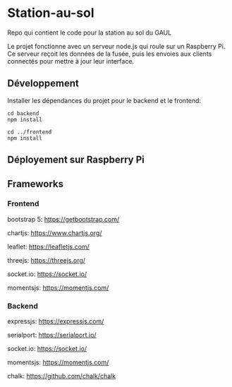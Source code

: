 # Station-au-sol

Repo qui contient le code pour la station au sol du GAUL

Le projet fonctionne avec un serveur node.js qui roule sur un Raspberry Pi. Ce serveur reçoit les données de la fusée, puis les envoies aux clients connectés pour mettre à jour leur interface.

## Développement

Installer les dépendances du projet pour le backend et le frontend:

```shell
cd backend
npm install

cd ../frontend
npm install
```

## Déployement sur Raspberry Pi



## Frameworks


### Frontend

bootstrap 5: https://getbootstrap.com/

chartjs: https://www.chartjs.org/

leaflet: https://leafletjs.com/

threejs: https://threejs.org/

socket.io: https://socket.io/

momentsjs: https://momentjs.com/


### Backend

expressjs: https://expressjs.com/

serialport: https://serialport.io/

socket.io: https://socket.io/

momentsjs: https://momentjs.com/

chalk: https://github.com/chalk/chalk
